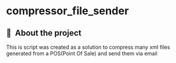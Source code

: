 # compressor_file_sender

## <h2>🔖&nbsp; About the project</h2> 

<p>This is script was created as a solution to compress many xml files generated from a POS(Point Of Sale) and send them via email</p>
